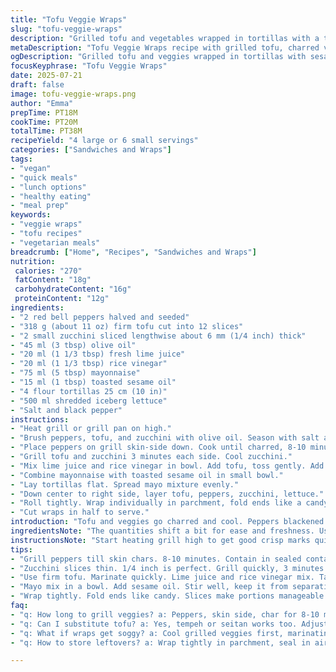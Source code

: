 ```yaml
---
title: "Tofu Veggie Wraps"
slug: "tofu-veggie-wraps"
description: "Grilled tofu and vegetables wrapped in tortillas with a tangy sesame mayo. Includes charred red peppers and zucchini slices, marinated tofu in lime and mirin, toasted with a basic sesame oil mayonnaise spread. Serves 4 large or 6 small wraps. Lacto- and nut-free vegetarian option."
metaDescription: "Tofu Veggie Wraps recipe with grilled tofu, charred veggies, and sesame mayo. Perfect for a quick, flavorful meal packed with nutrition."
ogDescription: "Grilled tofu and veggies wrapped in tortillas with sesame mayo. A nutritious, tangy vegetarian option for lunch or snack."
focusKeyphrase: "Tofu Veggie Wraps"
date: 2025-07-21
draft: false
image: tofu-veggie-wraps.png
author: "Emma"
prepTime: PT18M
cookTime: PT20M
totalTime: PT38M
recipeYield: "4 large or 6 small servings"
categories: ["Sandwiches and Wraps"]
tags:
- "vegan"
- "quick meals"
- "lunch options"
- "healthy eating"
- "meal prep"
keywords:
- "veggie wraps"
- "tofu recipes"
- "vegetarian meals"
breadcrumb: ["Home", "Recipes", "Sandwiches and Wraps"]
nutrition: 
 calories: "270"
 fatContent: "18g"
 carbohydrateContent: "16g"
 proteinContent: "12g"
ingredients:
- "2 red bell peppers halved and seeded"
- "318 g (about 11 oz) firm tofu cut into 12 slices"
- "2 small zucchini sliced lengthwise about 6 mm (1/4 inch) thick"
- "45 ml (3 tbsp) olive oil"
- "20 ml (1 1/3 tbsp) fresh lime juice"
- "20 ml (1 1/3 tbsp) rice vinegar"
- "75 ml (5 tbsp) mayonnaise"
- "15 ml (1 tbsp) toasted sesame oil"
- "4 flour tortillas 25 cm (10 in)"
- "500 ml shredded iceberg lettuce"
- "Salt and black pepper"
instructions:
- "Heat grill or grill pan on high."
- "Brush peppers, tofu, and zucchini with olive oil. Season with salt and pepper."
- "Place peppers on grill skin-side down. Cook until charred, 8-10 minutes. Place in sealed container to steam. Cool and peel off skin. Refrigerate."
- "Grill tofu and zucchini 3 minutes each side. Cool zucchini."
- "Mix lime juice and rice vinegar in bowl. Add tofu, toss gently. Add salt and pepper. Set aside."
- "Combine mayonnaise with toasted sesame oil in small bowl."
- "Lay tortillas flat. Spread mayo mixture evenly."
- "Down center to right side, layer tofu, peppers, zucchini, lettuce."
- "Roll tightly. Wrap individually in parchment, fold ends like a candy wrapper."
- "Cut wraps in half to serve."
introduction: "Tofu and veggies go charred and cool. Peppers blackened till skin curls and slides off. Tofu slices marinate sharp and sweet with lime and rice vinegar instead of mirin. Zucchini strips grill fast, soak smoky flavors. The mayo twist: sesame oil stirred in for nuttiness, taking place of plain mayo. Tortillas lay flat, waiting for the pileup. Lettuce shredded crisp. Wrap it all tight, fold ends, slice halves. Cool to eat or pack for on-the-go. Minimal fuss. Balanced bite. No nuts, no dairy. Crunch meets creamy, fresh meets smoky. The grill marks work twice - veggies and tofu. A quick, packed meal. Uncomplicated layers, bursting flavor contrast."
ingredientsNote: "The quantities shift a bit for ease and freshness. Using 11 oz tofu ensures enough for 4 to 6 wraps but easier handling. Olive oil trimmed slightly to avoid sogginess inside. Substituting rice vinegar for mirin adds acidity and brightness without sweetness—a sharper twist. Sesame oil doubles down on the toasted flavor but at a safe dose to avoid overpowering. Instead of complex sauces, the simple mayo and oil meld keeps it streamlined but flavorful. Peppers need peeling after charring; locking in sweetness while removing bitterness. Zucchini stays firm, thin slices grill quickly. Iceberg lettuce is crisp, adding crunch and moisture balance. Flour tortillas remain standard size but feel free to swap for whole grain or corn for texture variations. Salt and pepper fundamental, no extra spices needed."
instructionsNote: "Start heating grill high to get good crisp marks quickly. Prepare veggies and tofu brushing gently with oil and seasoning beforehand. Focus first on peppers: grill longer on highest heat skin side, then contain in sealed container briefly to steam and loosen skin for easy peeling—achieves deep smokiness and soft flesh. Refrigerate peeled peppers promptly to firm them up chilled. Tofu and zucchini grill faster, 3 minutes per side to golden grill lines; cool zucchini fully before assembling to avoid soggy wraps. After grilling, marinate tofu briefly in lime juice and rice vinegar mixture to absorb tang and give a light acidic lift, season each step with salt and pepper to taste. Mix mayo and toasted sesame oil while cooling tofu to avoid oil separation. Assembly on flat tortillas spreads mayo evenly to hold fillings; layered by right side in long strips for neat rolling. Wrap folds like candy to hold contents secure, sliced in halves for manageable portions. Wraps can be refrigerated for packed lunches, eaten cool or brought to room temp. Timing is roughly 38 minutes total but depends on grill heat and prep speed."
tips:
- "Grill peppers till skin chars. 8-10 minutes. Contain in sealed container. Let steam a bit. Peel easy. Retains flavor. Cool in fridge before use."
- "Zucchini slices thin. 1/4 inch is perfect. Grill quickly, 3 minutes each side. Keep firm. Cool down after grilling to avoid sogginess in wraps."
- "Use firm tofu. Marinate quickly. Lime juice and rice vinegar mix. Tangy kick. Salt and pepper all steps to enhance flavors."
- "Mayo mix in a bowl. Add sesame oil. Stir well, keep it from separating. Spread evenly on tortillas, crucial for holding wraps together."
- "Wrap tightly. Fold ends like candy. Slices make portions manageable. Refrigerate for packed lunches. Eat cool or at room temp."
faq:
- "q: How long to grill veggies? a: Peppers, skin side, char for 8-10 minutes, zucchini just 3 on each side. Timing varies, keep an eye."
- "q: Can I substitute tofu? a: Yes, tempeh or seitan works too. Adjust cooking times. Check texture, similar feel preferred."
- "q: What if wraps get soggy? a: Cool grilled veggies first, marinating step is quick, refrigerate wraps until serving. Avoid moisture before packing."
- "q: How to store leftovers? a: Wrap tightly in parchment, seal in airtight container. Refrigerate up to two days, best fresh and cold."

---
```

